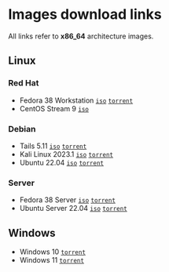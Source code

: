 # Images download links

All links refer to **x86_64** architecture images.

## Linux

### Red Hat

* Fedora 38 Workstation [`iso`](https://download.fedoraproject.org/pub/fedora/linux/releases/38/Workstation/x86_64/iso/Fedora-Workstation-Live-x86_64-38-1.6.iso) [`torrent`](https://torrent.fedoraproject.org/torrents/Fedora-Workstation-Live-x86_64-38.torrent)
* CentOS Stream 9 [`iso`](https://mirror.stream.centos.org/9-stream/BaseOS/x86_64/iso/CentOS-Stream-9-latest-x86_64-dvd1.iso)

### Debian

* Tails 5.11 [`iso`](https://download.tails.net/tails/stable/tails-amd64-5.11/tails-amd64-5.11.iso) [`torrent`](https://tails.boum.org/torrents/files/tails-amd64-5.12.iso.torrent)
* Kali Linux 2023.1 [`iso`](https://cdimage.kali.org/kali-2023.1/kali-linux-2023.1-installer-amd64.iso) [`torrent`](https://cdimage.kali.org/kali-2023.1/kali-linux-2023.1-installer-amd64.iso.torrent)
* Ubuntu 22.04 [`iso`](https://releases.ubuntu.com/22.04/ubuntu-22.04.2-desktop-amd64.iso) [`torrent`](https://releases.ubuntu.com/22.04/ubuntu-22.04.2-desktop-amd64.iso.torrent)

### Server

* Fedora 38 Server [`iso`](https://download.fedoraproject.org/pub/fedora/linux/releases/38/Server/x86_64/iso/Fedora-Server-dvd-x86_64-38-1.6.iso) [`torrent`](https://torrent.fedoraproject.org/torrents/Fedora-Server-dvd-x86_64-38.torrent)
* Ubuntu Server 22.04 [`iso`](https://releases.ubuntu.com/22.04/ubuntu-22.04.2-live-server-amd64.iso) [`torrent`](https://releases.ubuntu.com/22.04/ubuntu-22.04.2-live-server-amd64.iso.torrent)

## Windows

* Windows 10 [`torrent`](https://rutracker.org/forum/dl.php?t=6346488)
* Windows 11 [`torrent`](https://rutracker.org/forum/dl.php?t=6285247)
